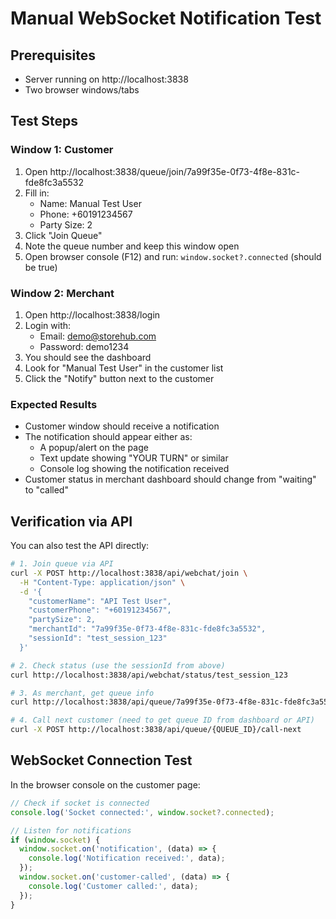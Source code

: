 # Manual WebSocket Notification Test

## Prerequisites
- Server running on http://localhost:3838
- Two browser windows/tabs

## Test Steps

### Window 1: Customer
1. Open http://localhost:3838/queue/join/7a99f35e-0f73-4f8e-831c-fde8fc3a5532
2. Fill in:
   - Name: Manual Test User
   - Phone: +60191234567
   - Party Size: 2
3. Click "Join Queue"
4. Note the queue number and keep this window open
5. Open browser console (F12) and run: `window.socket?.connected` (should be true)

### Window 2: Merchant
1. Open http://localhost:3838/login
2. Login with:
   - Email: demo@storehub.com
   - Password: demo1234
3. You should see the dashboard
4. Look for "Manual Test User" in the customer list
5. Click the "Notify" button next to the customer

### Expected Results
- Customer window should receive a notification
- The notification should appear either as:
  - A popup/alert on the page
  - Text update showing "YOUR TURN" or similar
  - Console log showing the notification received
- Customer status in merchant dashboard should change from "waiting" to "called"

## Verification via API

You can also test the API directly:

```bash
# 1. Join queue via API
curl -X POST http://localhost:3838/api/webchat/join \
  -H "Content-Type: application/json" \
  -d '{
    "customerName": "API Test User",
    "customerPhone": "+60191234567",
    "partySize": 2,
    "merchantId": "7a99f35e-0f73-4f8e-831c-fde8fc3a5532",
    "sessionId": "test_session_123"
  }'

# 2. Check status (use the sessionId from above)
curl http://localhost:3838/api/webchat/status/test_session_123

# 3. As merchant, get queue info
curl http://localhost:3838/api/queue/7a99f35e-0f73-4f8e-831c-fde8fc3a5532

# 4. Call next customer (need to get queue ID from dashboard or API)
curl -X POST http://localhost:3838/api/queue/{QUEUE_ID}/call-next
```

## WebSocket Connection Test

In the browser console on the customer page:

```javascript
// Check if socket is connected
console.log('Socket connected:', window.socket?.connected);

// Listen for notifications
if (window.socket) {
  window.socket.on('notification', (data) => {
    console.log('Notification received:', data);
  });
  window.socket.on('customer-called', (data) => {
    console.log('Customer called:', data);
  });
}
```